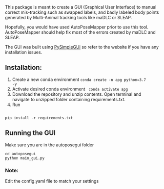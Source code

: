 This package is meant to create a GUI (Graphical User Interface) to manual 
correct mis-tracking such as swapped labels, and badly labeled body points 
generated by Multi-Animal tracking tools like maDLC or SLEAP.

Hopefully, you would have used AutoPoseMapper prior to use this tool. 
AutoPoseMapper should help fix most of the errors created by maDLC and SLEAP.

The GUI was built using [PySimpleGUI](https://www.pysimplegui.org/en/latest/) 
so refer to the website if you have any installation issues.

## Installation:
1. Create a new conda environment <code>conda create -n apg python=3.7 -y </code>
2. Activate desired conda environment <code> conda activate apg </code>
3. Download the repository and unzip contents. Open terminal and 
navigate to unzipped folder containing requirements.txt.
4. Run   
<code>
pip install -r requirements.txt  
</code>  

## Running the GUI
Make sure you are in the autoposegui folder
```commandline
cd autoposegui
python main_gui.py
```

### Note:
Edit the config.yaml file to match your settings